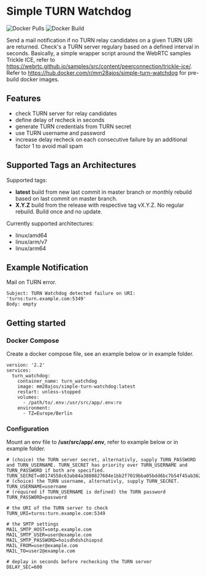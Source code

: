 # Simple TURN Watchdog

![Docker Pulls](https://img.shields.io/docker/pulls/mm28ajos/simple-turn-watchdog.svg)
![Docker Build](https://github.com/mm28ajos/simple-turn-watchdog/actions/workflows/build-images.yml/badge.svg)

Send a mail notification if no TURN relay candidates on a given TURN URI are returned. Check's a TURN server regulary based on a defined interval in seconds.
Basically, a simple wrapper script around the WebRTC samples Trickle ICE, refer to https://webrtc.github.io/samples/src/content/peerconnection/trickle-ice/. Refer to https://hub.docker.com/r/mm28ajos/simple-turn-watchdog for pre-build docker images.

## Features
* check TURN server for relay candidates
* define delay of recheck in seconds
* generate TURN credentials from TURN secret
* use TURN username and password
* increase delay recheck on each consecutive failure by an additional factor 1 to avoid mail spam

## Supported Tags an Architectures
Supported tags:

* **latest** build from new last commit in master branch or monthly rebuild based on last commit on master branch.
* **X.Y.Z** build from the release with respective tag vX.Y.Z. No regular rebuild. Build once and no update.

Currently supported architectures:
* linux/amd64
* linux/arm/v7
* linux/arm64

## Example Notification

Mail on TURN error.
```
Subject: TURN Watchdog detected failure on URI: 'turns:turn.example.com:5349'
Body: empty
```

## Getting started
### Docker Compose
Create a docker compose file, see an example below or in example folder.

```
version: '2.2'
services:
  turn_watchdog:
    container_name: turn_watchdog
    image: mm28ajos/simple-turn-watchdog:latest
    restart: unless-stopped
    volumes:
      - /path/to/.env:/usr/src/app/.env:ro
    environment:
      - TZ=Europe/Berlin
```

### Configuration

Mount an env file to **/usr/src/app/.env**, refer to example below or in example folder.

```
# (choice) the TURN server secret, alternativly, supply TURN_PASSWORD and TURN_USERNAME. TURN_SECRET has priority over TURN_USERNAME and TURN_PASSWORD if both are specified.
TURN_SECRET=d0174558c63ab84a3880827604e1bb2f7019bba05bdd6bc7b54f45ab3621f381
# (choice) the TURN username, alternativly, supply TURN_SECRET. 
TURN_USERNAME=username
# (required if TURN_USERNAME is defined) the TURN password
TURN_PASSWORD=password

# the URI of the TURN server to check 
TURN_URI=turns:turn.example.com:5349

# the SMTP settings
MAIL_SMTP_HOST=smtp.example.com
MAIL_SMTP_USER=user@example.com
MAIL_SMTP_PASSWORD=hoisdhdshihiopsd
MAIL_FROM=user@example.com
MAIL_TO=user2@example.com

# deplay in seconds before rechecking the TURN server
DELAY_SEC=600
```
